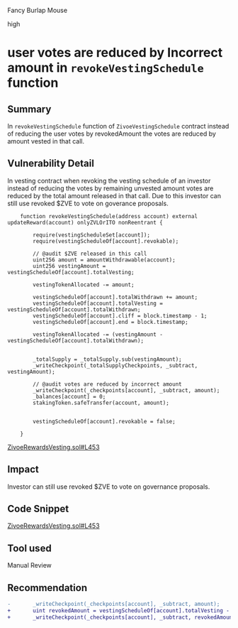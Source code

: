 Fancy Burlap Mouse

high

# user votes are reduced by Incorrect amount in `revokeVestingSchedule` function

## Summary

In `revokeVestingSchedule` function of `ZivoeVestingSchedule` contract instead of reducing the user votes by revokedAmount the votes are reduced by amount vested in that call.

## Vulnerability Detail

In vesting contract when revoking the vesting schedule of an investor instead of reducing the votes by remaining unvested amount votes are reduced by the total amount released in that call. Due to this investor can still use revoked $ZVE to vote on goverance proposals.

```solidity
    function revokeVestingSchedule(address account) external updateReward(account) onlyZVLOrITO nonReentrant {

        require(vestingScheduleSet[account]);
        require(vestingScheduleOf[account].revokable);
        
        // @audit $ZVE released in this call
        uint256 amount = amountWithdrawable(account);
        uint256 vestingAmount = vestingScheduleOf[account].totalVesting;

        vestingTokenAllocated -= amount;

        vestingScheduleOf[account].totalWithdrawn += amount;
        vestingScheduleOf[account].totalVesting = vestingScheduleOf[account].totalWithdrawn;
        vestingScheduleOf[account].cliff = block.timestamp - 1;
        vestingScheduleOf[account].end = block.timestamp;

        vestingTokenAllocated -= (vestingAmount - vestingScheduleOf[account].totalWithdrawn);

        
        _totalSupply = _totalSupply.sub(vestingAmount); 
        _writeCheckpoint(_totalSupplyCheckpoints, _subtract, vestingAmount);

        // @audit votes are reduced by incorrect amount
        _writeCheckpoint(_checkpoints[account], _subtract, amount);
        _balances[account] = 0;
        stakingToken.safeTransfer(account, amount);


        vestingScheduleOf[account].revokable = false;

    }
```
[ZivoeRewardsVesting.sol#L453](https://github.com/sherlock-audit/2024-03-zivoe/blob/main/zivoe-core-foundry/src/ZivoeRewardsVesting.sol#L453)

## Impact

 Investor can still use revoked $ZVE to vote on governance proposals.

## Code Snippet

[ZivoeRewardsVesting.sol#L453](https://github.com/sherlock-audit/2024-03-zivoe/blob/main/zivoe-core-foundry/src/ZivoeRewardsVesting.sol#L453)

## Tool used

Manual Review

## Recommendation

```diff
-       _writeCheckpoint(_checkpoints[account], _subtract, amount);
+       uint revokedAmount = vestingScheduleOf[account].totalVesting - vestingScheduleOf[account].totalWithdrawn;
+       _writeCheckpoint(_checkpoints[account], _subtract, revokedAmount);
```
